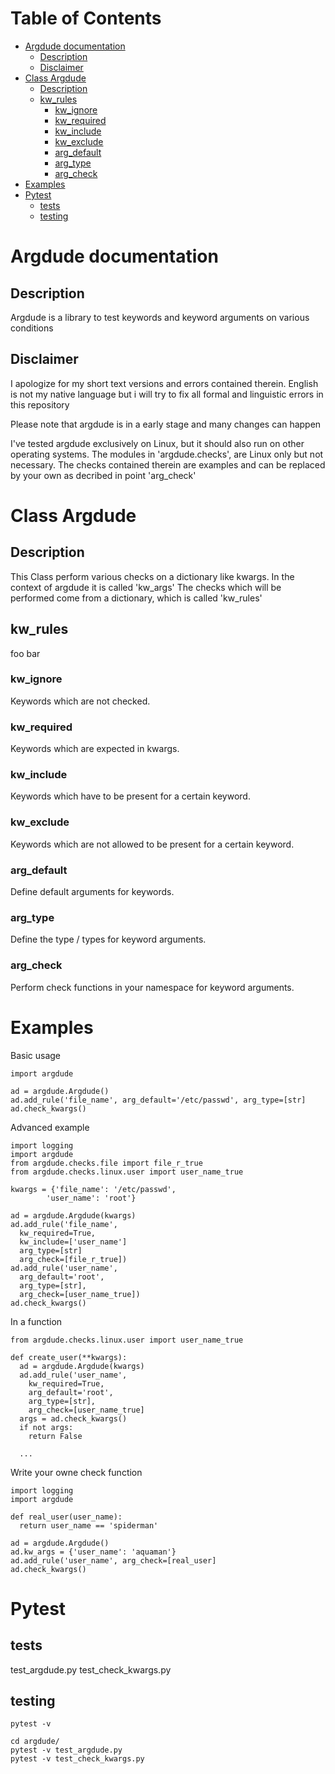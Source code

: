 
Table of Contents
=================

   * [Argdude documentation](#argdude-documentation)
      * [Description](#description)
      * [Disclaimer](#disclaimer)
   * [Class Argdude](#class-argdude)
      * [Description](#description-1)
      * [kw_rules](#kw_rules)
         * [kw_ignore](#kw_ignore)
         * [kw_required](#kw-required)
         * [kw_include](#kw_include)
         * [kw_exclude](#kw_exclude)
         * [arg_default](#arg_default)
         * [arg_type](#arg_type)
         * [arg_check](#arg_check)
   * [Examples](#examples)
   * [Pytest](#tests)
      * [tests](#tests)
      * [testing](#testing)


# Argdude documentation

## Description
Argdude is a library to test keywords and keyword arguments on various conditions


## Disclaimer 
I apologize for my short text versions and errors contained therein.
English is not my native language but i will try to fix all formal and 
linguistic errors in this repository

Please note that argdude is in a early stage and many changes
can happen 

I've tested argdude exclusively on Linux, but it should also run on other
operating systems.
The modules in 'argdude.checks', are Linux only but not necessary. The checks 
contained therein are examples and can be replaced by your own as decribed in 
point 'arg_check'



# Class Argdude
## Description
This Class perform various checks on a dictionary like kwargs.
In the context of argdude it is called 'kw_args'
The checks which will be performed come from a dictionary,
which is called 'kw_rules'


## kw_rules
foo bar

### kw_ignore
Keywords which are not checked.

### kw_required
Keywords which are expected in kwargs.

### kw_include
Keywords which have to be present for a certain keyword.

### kw_exclude
Keywords which are not allowed to be present for a certain keyword.

### arg_default
Define default arguments for keywords.

### arg_type
Define the type / types for keyword arguments.

### arg_check
Perform check functions in your namespace for keyword arguments.


# Examples
Basic usage
```
import argdude

ad = argdude.Argdude()
ad.add_rule('file_name', arg_default='/etc/passwd', arg_type=[str]
ad.check_kwargs()
```

Advanced example
```
import logging
import argdude
from argdude.checks.file import file_r_true
from argdude.checks.linux.user import user_name_true

kwargs = {'file_name': '/etc/passwd',
        'user_name': 'root'}
        
ad = argdude.Argdude(kwargs)
ad.add_rule('file_name', 
  kw_required=True,
  kw_include=['user_name']
  arg_type=[str]
  arg_check=[file_r_true])
ad.add_rule('user_name',
  arg_default='root',
  arg_type=[str],
  arg_check=[user_name_true])
ad.check_kwargs()
```

In a function
```
from argdude.checks.linux.user import user_name_true

def create_user(**kwargs):
  ad = argdude.Argdude(kwargs)
  ad.add_rule('user_name',
    kw_required=True,
    arg_default='root',
    arg_type=[str],
    arg_check=[user_name_true]
  args = ad.check_kwargs()
  if not args:
    return False
    
  ...
```

Write your owne check function
```
import logging
import argdude

def real_user(user_name):
  return user_name == 'spiderman'
  
ad = argdude.Argdude()
ad.kw_args = {'user_name': 'aquaman'}
ad.add_rule('user_name', arg_check=[real_user]
ad.check_kwargs()
```



# Pytest

## tests
test_argdude.py
test_check_kwargs.py

## testing
```
pytest -v

cd argdude/
pytest -v test_argdude.py
pytest -v test_check_kwargs.py
```
